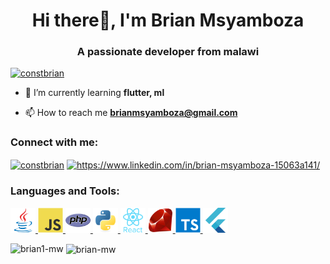 <h1 align="center">Hi  there👋, I'm Brian Msyamboza</h1>
<h3 align="center">A passionate developer from malawi</h3>

<p align="left"> <a href="https://twitter.com/constbrian" target="blank"><img src="https://img.shields.io/twitter/follow/constbrian?logo=twitter&style=for-the-badge" alt="constbrian" /></a> </p>

- 🌱 I’m currently learning **flutter, ml**

- 📫 How to reach me **brianmsyamboza@gmail.com**

<h3 align="left">Connect with me:</h3>
<p align="left">
<a href="https://twitter.com/constbrian" target="blank"><img align="center" src="https://raw.githubusercontent.com/rahuldkjain/github-profile-readme-generator/master/src/images/icons/Social/twitter.svg" alt="constbrian" height="30" width="40" /></a>
<a href="https://linkedin.com/in/https://www.linkedin.com/in/brian-msyamboza-15063a141/" target="blank"><img align="center" src="https://raw.githubusercontent.com/rahuldkjain/github-profile-readme-generator/master/src/images/icons/Social/linked-in-alt.svg" alt="https://www.linkedin.com/in/brian-msyamboza-15063a141/" height="30" width="40" /></a>
</p>

<h3 align="left">Languages and Tools:</h3>
<p align="left"> <a href="https://www.java.com" target="_blank" rel="noreferrer"> <img src="https://raw.githubusercontent.com/devicons/devicon/master/icons/java/java-original.svg" alt="java" width="40" height="40"/> </a> <a href="https://developer.mozilla.org/en-US/docs/Web/JavaScript" target="_blank" rel="noreferrer"> <img src="https://raw.githubusercontent.com/devicons/devicon/master/icons/javascript/javascript-original.svg" alt="javascript" width="40" height="40"/> </a> <a href="https://www.php.net" target="_blank" rel="noreferrer"> <img src="https://raw.githubusercontent.com/devicons/devicon/master/icons/php/php-original.svg" alt="php" width="40" height="40"/> </a> <a href="https://www.python.org" target="_blank" rel="noreferrer"> <img src="https://raw.githubusercontent.com/devicons/devicon/master/icons/python/python-original.svg" alt="python" width="40" height="40"/> </a> <a href="https://reactjs.org/" target="_blank" rel="noreferrer"> <img src="https://raw.githubusercontent.com/devicons/devicon/master/icons/react/react-original-wordmark.svg" alt="react" width="40" height="40"/> </a> <a href="https://www.ruby-lang.org/en/" target="_blank" rel="noreferrer"> <img src="https://raw.githubusercontent.com/devicons/devicon/master/icons/ruby/ruby-original.svg" alt="ruby" width="40" height="40"/> </a> <a href="https://www.typescriptlang.org/" target="_blank" rel="noreferrer"> <img src="https://raw.githubusercontent.com/devicons/devicon/master/icons/typescript/typescript-original.svg" alt="typescript" width="40" height="40"/> </a>  <a href="https://www.flutter.dev" target="_blank" rel="noreferrer"> <img src="https://raw.githubusercontent.com/devicons/devicon/master/icons/flutter/flutter-original.svg" alt="flutter" width="40" height="40"/> </a></p>

<p><img align="left" src="https://github-readme-stats.vercel.app/api/top-langs?username=brian-mw&show_icons=true&locale=en&layout=compact" alt="brian1-mw" /></p>

<p>&nbsp;<img align="center" src="https://github-readme-stats.vercel.app/api?username=brian-mw&show_icons=true&locale=en" alt="brian-mw" /></p>

